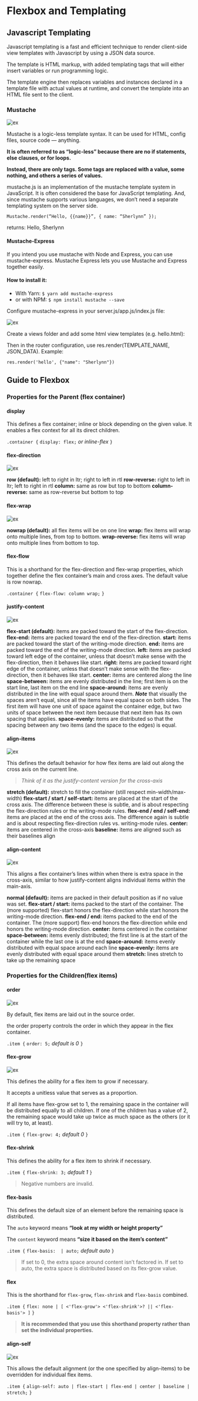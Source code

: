 # Flexbox and Templating

## Javascript Templating

Javascript templating is a fast and efficient technique to render client-side view templates with Javascript by using a JSON data source.

The template is HTML markup, with added templating tags that will either insert variables or run programming logic.

The template engine then replaces variables and instances declared in a template file with actual values
at runtime, and convert the template into an HTML file sent to the client.

### Mustache

![ex](/files/Read03-1.png)

Mustache is a logic-less template syntax.
It can be used for HTML, config files, source code — anything.

**It is often referred to as “logic-less” because there are no if statements, else clauses, or for loops.**

**Instead, there are only tags. Some tags are replaced with a value, some nothing, and others a series of values.**

mustache.js is an implementation of the mustache template system in JavaScript.
It is often considered the base for JavaScript templating.
And, since mustache supports various languages, we don’t need a separate templating system on the server side.

`Mustache.render(“Hello, {{name}}”, { name: “Sherlynn” });`

returns: Hello, Sherlynn

#### Mustache-Express

If you intend you use mustache with Node and Express, you can use mustache-express.
Mustache Express lets you use Mustache and Express together easily.

#### How to install it:

- With Yarn: `$ yarn add mustache-express`
- or with NPM: `$ npm install mustache --save`

Configure mustache-express in your server.js/app.js/index.js file:

![ex](/files/Read03-2.png)

Create a views folder and add some html view templates (e.g. hello.html):

Then in the router configuration, use res.render(TEMPLATE_NAME, JSON_DATA). Example:

`res.render('hello', {"name": "Sherlynn"})`

## Guide to Flexbox

### Properties for the Parent (flex container)

#### **display**

This defines a flex container; inline or block depending on the given value.
It enables a flex context for all its direct children.

`.container {`
  `display: flex;`     *or inline-flex*
`}`

#### **flex-direction**

![ex](/files/Read03-3.png)

**row (default):** left to right in ltr; right to left in rtl
**row-reverse:** right to left in ltr; left to right in rtl
**column:** same as row but top to bottom
**column-reverse:** same as row-reverse but bottom to top

#### **flex-wrap**

![ex](/files/Read03-4.png)

**nowrap (default):** all flex items will be on one line
**wrap:** flex items will wrap onto multiple lines, from top to bottom.
**wrap-reverse:** flex items will wrap onto multiple lines from bottom to top.

#### **flex-flow**

This is a shorthand for the flex-direction and flex-wrap properties,
which together define the flex container’s main and cross axes. The default value is row nowrap.

`.container {`
  `flex-flow: column wrap;`
`}`

#### **justify-content**

![ex](/files/Read03-5.png)

**flex-start (default):** items are packed toward the start of the flex-direction.
**flex-end:** items are packed toward the end of the flex-direction.
**start:** items are packed toward the start of the writing-mode direction.
**end:** items are packed toward the end of the writing-mode direction.
**left:** items are packed toward left edge of the container, unless that doesn’t make sense with the flex-direction, then it behaves like start.
**right:** items are packed toward right edge of the container, unless that doesn’t make sense with the flex-direction, then it behaves like start.
**center:** items are centered along the line
**space-between:** items are evenly distributed in the line; first item is on the start line, last item on the end line
**space-around:** items are evenly distributed in the line with equal space around them.
***Note*** that visually the spaces aren’t equal, since all the items have equal space on both sides. The first item will have one unit of space against the container edge, but two units of space between the next item because that next item has its own spacing that applies.
**space-evenly:** items are distributed so that the spacing between any two items (and the space to the edges) is equal.

#### **align-items**

![ex](/files/Read03-6.png)

This defines the default behavior for how flex items are laid out along the cross axis on the current line.
> *Think of it as the justify-content version for the cross-axis*

**stretch (default):** stretch to fill the container (still respect min-width/max-width)
**flex-start / start / self-start:** items are placed at the start of the cross axis.
The difference between these is subtle, and is about respecting the flex-direction rules or the writing-mode rules.
**flex-end / end / self-end:** items are placed at the end of the cross axis.
The difference again is subtle and is about respecting flex-direction rules vs. writing-mode rules.
**center:** items are centered in the cross-axis
**baseline:** items are aligned such as their baselines align

#### **align-content**

![ex](/files/Read03-7.png)

This aligns a flex container’s lines within when there is extra space in the cross-axis,
similar to how justify-content aligns individual items within the main-axis.

**normal (default):** items are packed in their default position as if no value was set.
**flex-start / start:** items packed to the start of the container.
The (more supported) flex-start honors the flex-direction while start honors the writing-mode direction.
**flex-end / end:** items packed to the end of the container.
The (more support) flex-end honors the flex-direction while end honors the writing-mode direction.
**center:** items centered in the container
**space-between:** items evenly distributed; the first line is at the start of the container while the last one is at the end
**space-around:** items evenly distributed with equal space around each line
**space-evenly:** items are evenly distributed with equal space around them
**stretch:** lines stretch to take up the remaining space

### Properties for the Children(flex items)

#### **order**

![ex](/files/Read03-8.png)

By default, flex items are laid out in the source order.

the order property controls the order in which they appear in the flex container.

`.item {`
  `order: 5;`            *default is 0*
`}`

#### **flex-grow**

![ex](/files/Read03-9.png)

This defines the ability for a flex item to grow if necessary.

It accepts a unitless value that serves as a proportion. 

If all items have flex-grow set to 1, the remaining space in the container will be distributed equally to all children.
If one of the children has a value of 2, the remaining space would take up twice as much space as the others (or it will try to, at least).

`.item {`
  `flex-grow: 4;`           *default 0*
`}`

#### **flex-shrink**

This defines the ability for a flex item to shrink if necessary.

`.item {`
  `flex-shrink: 3;`         *default 1*
`}`

> Negative numbers are invalid.

#### **flex-basis**

This defines the default size of an element before the remaining space is distributed.

The `auto` keyword means **“look at my width or height property”**

The `content` keyword means **“size it based on the item’s content”**

`.item {`
  `flex-basis:  | auto;`   *default auto*
`}`

> If set to 0, the extra space around content isn’t factored in.
> If set to auto, the extra space is distributed based on its flex-grow value.

#### **flex**

This is the shorthand for `flex-grow`, `flex-shrink` and `flex-basis` combined.

`.item {`
  `flex: none | [ <'flex-grow'> <'flex-shrink'>? || <'flex-basis'> ]`
`}`

> **It is recommended that you use this shorthand property rather than set the individual properties.**

#### **align-self**

![ex](/files/Read03-10.png)

This allows the default alignment (or the one specified by align-items) to be overridden for individual flex items.

`.item {`
  `align-self: auto | flex-start | flex-end | center | baseline | stretch;`
`}`
